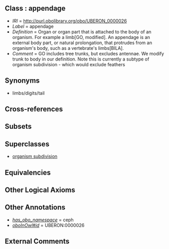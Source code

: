 
## Class : appendage

 * *IRI* = http://purl.obolibrary.org/obo/UBERON_0000026
 * *Label* = appendage
 * *Definition* = Organ or organ part that is attached to the body of an organism. For example a limb[GO, modified]. An appendage is an external body part, or natural prolongation, that protrudes from an organism's body, such as a vertebrate's limbs[BILA].
 * *Comment* = GO includes tree trunks, but excludes  antennae. We modify trunk to body in our definition. Note this is currently a subtype of organism subdivision - which would exclude feathers

## Synonyms

 * limbs/digits/tail

## Cross-references


## Subsets


## Superclasses

 * [organism subdivision](../../UBERON/75/UBERON_0000475.md)

## Equivalencies


## Other Logical Axioms


## Other Annotations

 * *[has_obo_namespace](../../ce/oboInOwl#hasOBONamespace.md)* = ceph
 * *[oboInOwl#id](../../id/oboInOwl#id.md)* = UBERON:0000026

## External Comments


